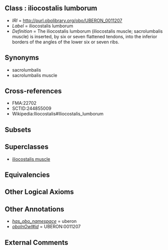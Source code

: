 
## Class : iliocostalis lumborum

 * *IRI* = http://purl.obolibrary.org/obo/UBERON_0011207
 * *Label* = iliocostalis lumborum
 * *Definition* = The iliocostalis lumborum (iliocostalis muscle; sacrolumbalis muscle) is inserted, by six or seven flattened tendons, into the inferior borders of the angles of the lower six or seven ribs.

## Synonyms

 * sacrolumbalis
 * sacrolumbalis muscle

## Cross-references

 * FMA:22702
 * SCTID:244855009
 * Wikipedia:Iliocostalis#Iliocostalis_lumborum

## Subsets


## Superclasses

 * [iliocostalis muscle](../../UBERON/51/UBERON_0002251.md)

## Equivalencies


## Other Logical Axioms


## Other Annotations

 * *[has_obo_namespace](../../ce/oboInOwl#hasOBONamespace.md)* = uberon
 * *[oboInOwl#id](../../id/oboInOwl#id.md)* = UBERON:0011207

## External Comments

